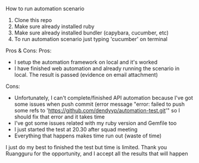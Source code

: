 How to run automation scenario
1. Clone this repo
2. Make sure already installed ruby
3. Make sure already installed bundler (capybara, cucumber, etc)
4. To run automation scenario just typing 'cucumber' on terminal

Pros & Cons:
Pros:
- I setup the automation framework on local and it's worked
- I have finished web automation and already running the scenario in local. The result is passed (evidence on email attachment)

Cons:
- Unfortunately, I can't complete/finished API automation because I've got some issues when push commit (error message "error: failed to push some refs to 'https://github.com/dendyyp/automation-test.git'" so I should fix that error and it takes time
- I've got some issues related with my ruby version and Gemfile too
- I just started the test at 20.30 after squad meeting
- Everything that happens makes time run out (waste of time)

I just do my best to finished the test but time is limited. Thank you Ruangguru for the opportunity, and I accept all the results that will happen
